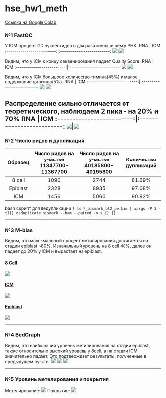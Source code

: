 # hse_hw1_meth
[Ссылка на Google Colab](https://colab.research.google.com/drive/1-bdNvxyVB3YTh-oHj4Ngpq06lbSNfjNM?usp=sharing)

### №1 FastQC
У ICM процент GC нуклеотидов в два раза меньше чем у РНК. 
RNA            |  ICM
:-------------------------:|:-------------------------:
![](https://github.com/ruanmik/hse_hw1_meth/blob/main/images/rna_fastqc.png)|![](https://github.com/ruanmik/hse_hw1_meth/blob/main/images/ICM_fast.png)

Видим, что у ICM к концу секвенирования падает Quality Score. 
RNA            |  ICM
:-------------------------:|:-------------------------:
![](https://github.com/ruanmik/hse_hw1_meth/blob/main/images/rna_fastqc1.png)|![](https://github.com/ruanmik/hse_hw1_meth/blob/main/images/icm_fast1.png)

Видим, что у ICM большоое количество тимина(45%) и малое содержание цитозина(5%).
RNA            |  ICM
:-------------------------:|:-------------------------:
![](https://github.com/ruanmik/hse_hw1_meth/blob/main/images/rna_fastqc2.png)|![](https://github.com/ruanmik/hse_hw1_meth/blob/main/images/icm_fast2.png)

Распределение сильно отличается от теоретического, наблюдаем 2 пика - на 20% и 70%
RNA            |  ICM
:-------------------------:|:-------------------------:
![](https://github.com/ruanmik/hse_hw1_meth/blob/main/images/rna_fastqc4.png)|![](https://github.com/ruanmik/hse_hw1_meth/blob/main/images/icm_fast4.png)
---
### №2 Число ридов и дупликаций

Образец | Число ридов на участке 11347700-11367700 | Число ридов на участке 40185800-40195800 | Количество дупликаций
:-------------------------:|:-------------------------:|:-------------------------:|:-------------------------:
8 cell | 1090 | 2744 | 81.69%
Epiblast | 2328 | 8935 | 97.08%
ICM | 1456 | 5060 | 90.92%

bash скрипт для дедупликации
`! ls *_bismark_bt2_pe.bam | xargs -P 3 -tI{} deduplicate_bismark --bam --paired -o s_{} {}`

---
### №3 M-bias

Видим, что максимальный процент метилирования достигается на стадии epiblast ~80%. Изначальный уровень на 8 cell 40%, далее он падает до 20% у ICM и вырастает на epiblast.

#### [8 Cell](https://github.com/ruanmik/hse_hw1_meth/blob/main/M-bias/SRR5836473_1_bismark_bt2_PE_report.html)
![](https://github.com/ruanmik/hse_hw1_meth/blob/main/images/8cel.png)
#### [ICM](https://github.com/ruanmik/hse_hw1_meth/blob/main/M-bias/SRR3824222_1_bismark_bt2_PE_report.html)
![](https://github.com/ruanmik/hse_hw1_meth/blob/main/images/icm.png)
#### [Epiblast](https://github.com/ruanmik/hse_hw1_meth/blob/main/M-bias/SRR5836475_1_bismark_bt2_PE_report.html)
![](https://github.com/ruanmik/hse_hw1_meth/blob/main/images/epiblast.png)

---
### №4 BedGraph
Видим, что наибольший уровень метилирования на стадии epiblast, также относительно высокий уровень у 8cell, а на стадии ICM значительно падает. 
Это подтверждает результаты, полученные в предыдущем пункте. 
![](https://github.com/ruanmik/hse_hw1_meth/blob/main/images/c.png)
![](https://github.com/ruanmik/hse_hw1_meth/blob/main/images/i.png) 
![](https://github.com/ruanmik/hse_hw1_meth/blob/main/images/e.png)

---
### №5 Уровень метелирования и покрытия
Метелирование:
![](https://github.com/ruanmik/hse_hw1_meth/blob/main/images/image_meth.png)
Покрытие:
![](https://github.com/ruanmik/hse_hw1_meth/blob/main/images/image_cov.png)
